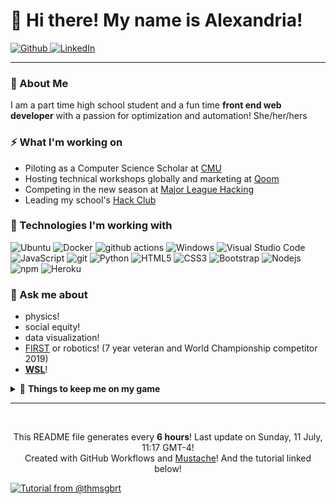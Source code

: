 <h1>🚀 Hi there! My name is Alexandria!</h1>

<p><a href="https://github.com/alt-ab" target="_blank"><img alt="Github" src="https://img.shields.io/badge/GitHub-%2312100E.svg?&style=for-the-badge&logo=Github&logoColor=white" />
<!-- </a> <a href="https://twitter.com/Guibz16" target="_blank"><img alt="Twitter" src="https://img.shields.io/badge/twitter-%231DA1F2.svg?&style=for-the-badge&logo=twitter&logoColor=white" /> -->
</a> <a href="https://www.linkedin.com/in/alexandria-b" target="_blank"><img alt="LinkedIn" src="https://img.shields.io/badge/linkedin-%230077B5.svg?&style=for-the-badge&logo=linkedin&logoColor=white" /></a>
</p>

---

<h3> 🔭 About Me </h3>

<p> I am a part time high school student and a fun time <b>front end web developer</b> with a passion for optimization and automation! She/her/hers </p>

<h3>⚡ What I'm working on </h3>

- Piloting as a Computer Science Scholar at [CMU](https://www.cmu.edu)
- Hosting technical workshops globally and marketing at [Qoom](https://Qoom.io)
- Competing in the new season at [Major League Hacking](https://mlh.io/)
- Leading my school's [Hack Club](https://hackclub.com/)

<h3>🌱 Technologies I'm working with </h3>
<p>
  <img alt="Ubuntu" src="https://img.shields.io/badge/-Unbutu-DD4814?style=flat-square&logo=ubuntu&logoColor=white" /> 
  <img alt="Docker" src="https://img.shields.io/badge/-Docker-46a2f1?style=flat-square&logo=docker&logoColor=white" />
  <img alt="github actions" src="https://img.shields.io/badge/-Github_Actions-2088FF?style=flat-square&logo=github-actions&logoColor=white" />
  <img alt="Windows" src="https://img.shields.io/badge/-Windows-7FBC00?style=flat-square&logo=windows&logoColor=white" />
  <img alt="Visual Studio Code" src="https://img.shields.io/badge/-Visual Studio Code-0078d7?style=flat-square&logo=Visual Studio Code&logoColor=white" />
  <img alt="JavaScript" src="https://img.shields.io/badge/-JavaScript-f7df1e?style=flat-square&logo=javascript&logoColor=white" />
  
  <img alt="git" src="https://img.shields.io/badge/-Git-F05032?style=flat-square&logo=git&logoColor=white" />
  <img alt="Python" src="https://img.shields.io/badge/-Python-4B8BBE?style=flat-square&logo=python&logoColor=white" />
  
  <img alt="HTML5" src="https://img.shields.io/badge/-HTML5-E34F26?style=flat-square&logo=html5&logoColor=white" />
  <img alt="CSS3" src="https://img.shields.io/badge/-CSS3-2565AE?style=flat-square&logo=css3&logoColor=white" />
  
  <img alt="Bootstrap" src="https://img.shields.io/badge/-Boostrap-553C7B?style=flat-square&logo=bootstrap&logoColor=white" />
  <img alt="Nodejs" src="https://img.shields.io/badge/-Nodejs-43853d?style=flat-square&logo=Node.js&logoColor=white" />
  <img alt="npm" src="https://img.shields.io/badge/-NPM-CB3837?style=flat-square&logo=npm&logoColor=white" />
  <img alt="Heroku" src="https://img.shields.io/badge/-Heroku-430098?style=flat-square&logo=heroku&logoColor=white" />
</p>

<h3>💬 Ask me about</h3>

- physics! 
- social equity!
- data visualization!
- [FIRST](https://www.firstinspires.org/) or robotics! (7 year veteran and World Championship competitor 2019)
- [**WSL**](https://docs.microsoft.com/en-us/windows/wsl/install-win10)!



<details closed>
  <summary> 💪 <b>Things to keep me on my game</b> </summary
  
![](https://komarev.com/ghpvc/?username=alt-ab&style=flat&color=99E5B5)
  
![Github Stats](https://github-readme-stats.vercel.app/api?username=alxndriab&count_private=true&show_icons=true)
  
</details>

------

<br>

<p align="center">This README file generates every <b>6 hours</b>! Last update on Sunday, 11 July, 11:17 GMT-4! <br> Created with GitHub Workflows and <a href='https://github.com/mustache/mustache/blob/master/README.md' target='_blank'>Mustache</a>! And the tutorial linked below!</p>

<a href="https://medium.com/swlh/how-to-create-a-self-updating-readme-md-for-your-github-profile-f8b05744ca91">
    <img src="https://img.shields.io/badge/Tutorial-@thmsgbrt-purple?link=https://medium.com/swlh/how-to-create-a-self-updating-readme-md-for-your-github-profile-f8b05744ca91?" alt="Tutorial from @thmsgbrt"/>
  </a>


<!--
**alt-ab/alt-ab** is a ✨ _special_ ✨ repository because its `README.md` (this file) appears on your GitHub profile.

Here are some ideas to get you started:

- 🔭 I’m currently working on ...
- 🌱 I’m currently learning ...
- 👯 I’m looking to collaborate on ...
- 🤔 I’m looking for help with ...
- 💬 Ask me about ...
- 📫 How to reach me: ...
- 😄 Pronouns: ...
- ⚡ Fun fact: ...
-->
